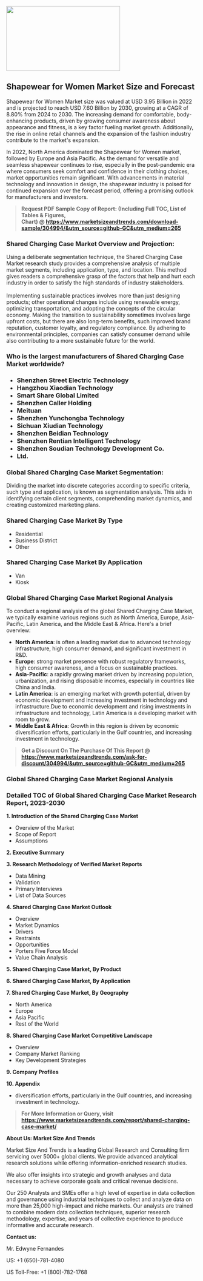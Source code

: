 <p><img class="alignnone size-medium wp-image-20088" src="https://ffe5etoiles.com/wp-content/uploads/2024/12/MST1-300x171.png" alt="" width="300" height="171" /></p><h2>Shapewear for Women Market Size and Forecast</h2><p>Shapewear for Women Market size was valued at USD 3.95 Billion in 2022 and is projected to reach USD 7.60 Billion by 2030, growing at a CAGR of 8.80% from 2024 to 2030. The increasing demand for comfortable, body-enhancing products, driven by growing consumer awareness about appearance and fitness, is a key factor fueling market growth. Additionally, the rise in online retail channels and the expansion of the fashion industry contribute to the market's expansion.</p><p>In 2022, North America dominated the Shapewear for Women market, followed by Europe and Asia Pacific. As the demand for versatile and seamless shapewear continues to rise, especially in the post-pandemic era where consumers seek comfort and confidence in their clothing choices, market opportunities remain significant. With advancements in material technology and innovation in design, the shapewear industry is poised for continued expansion over the forecast period, offering a promising outlook for manufacturers and investors.</p></p><blockquote id="" class=""><strong>Request PDF Sample Copy of Report: (Including Full TOC, List of Tables &amp; Figures, Chart)&nbsp;@&nbsp;<strong><a href="https://www.marketsizeandtrends.com/download-sample/304994/&utm_source=github-GC&utm_medium=265" target="_blank">https://www.marketsizeandtrends.com/download-sample/304994/&utm_source=github-GC&utm_medium=265</a></strong></strong></blockquote><h3 id="" class="">Shared Charging Case Market&nbsp;Overview and Projection:</h3><p id="" class="">Using a deliberate segmentation technique, the Shared Charging Case Market research study provides a comprehensive analysis of multiple market segments, including application, type, and location. This method gives readers a comprehensive grasp of the factors that help and hurt each industry in order to satisfy the high standards of industry stakeholders. <br /> <br />Implementing sustainable practices involves more than just designing products; other operational changes include using renewable energy, optimizing transportation, and adopting the concepts of the circular economy. Making the transition to sustainability sometimes involves large upfront costs, but there are also long-term benefits, such improved brand reputation, customer loyalty, and regulatory compliance. By adhering to environmental principles, companies can satisfy consumer demand while also contributing to a more sustainable future for the world.</p><h3 id="" class="">Who is the largest manufacturers of&nbsp;Shared Charging Case Market worldwide?</h3><h3 class=""><p><ul><li>Shenzhen Street Electric Technology </li><li> Hangzhou Xiaodian Technology </li><li> Smart Share Global Limited </li><li> Shenzhen Caller Holding </li><li> Meituan </li><li> Shenzhen Yunchongba Technology </li><li> Sichuan Xiudian Technology </li><li> Shenzhen Beidian Technology </li><li> Shenzhen Rentian Intelligent Technology </li><li> Shenzhen Soudian Technology Development Co. </li><li> Ltd.</li></ul></p></h3><h3 id="" class="">Global&nbsp;Shared Charging Case Market Segmentation:</h3><p id="" class="">Dividing the market into discrete categories according to specific criteria, such type and application, is known as segmentation analysis. This aids in identifying certain client segments, comprehending market dynamics, and creating customized marketing plans.</p><h3 id="" class="">Shared Charging Case Market&nbsp;By Type</h3><p><p><ul><li>Residential</li><li> Business District</li><li> Other</p></li></ul></p></p><h3 id="" class="">Shared Charging Case Market&nbsp;By Application</h3><p class=""><p><ul><li>Van</li><li> Kiosk</li></ul></p></p><h3 id="" class="">Global Shared Charging Case Market Regional Analysis</h3><p id="" class="">To conduct a regional analysis of the global Shared Charging Case Market, we typically examine various regions such as North America, Europe, Asia-Pacific, Latin America, and the Middle East &amp; Africa. Here's a brief overview:</p><ul><li><strong>North America</strong>: is often a leading market due to advanced technology infrastructure, high consumer demand, and significant investment in R&amp;D.</li><li><strong>Europe</strong>: strong market presence with robust regulatory frameworks, high consumer awareness, and a focus on sustainable practices.</li><li><strong>Asia-Pacific</strong>: a rapidly growing market driven by increasing population, urbanization, and rising disposable incomes, especially in countries like China and India.</li><li><strong>Latin America</strong>: is an emerging market with growth potential, driven by economic development and increasing investment in technology and infrastructure.Due to economic development and rising investments in infrastructure and technology, Latin America is a developing market with room to grow.</li><li><strong>Middle East &amp; Africa</strong>: Growth in this region is driven by economic diversification efforts, particularly in the Gulf countries, and increasing investment in technology.</li></ul><blockquote id="" class=""><strong>Get a Discount On The Purchase Of This Report @ <strong><a href="https://www.marketsizeandtrends.com/ask-for-discount/304994/&utm_source=github-GC&utm_medium=265" target="_blank">https://www.marketsizeandtrends.com/ask-for-discount/304994/&utm_source=github-GC&utm_medium=265</a></strong></strong></blockquote><h3 id="" class="">Global Shared Charging Case Market Regional Analysis</h3><h3 id="" class="">Detailed TOC of Global Shared Charging Case Market Research Report, 2023-2030</h3><p id="" class=""><strong>1. Introduction of the Shared Charging Case Market</strong></p><ul><li>Overview of the Market</li><li>Scope of Report</li><li>Assumptions</li></ul><p id="" class=""><strong>2. Executive Summary</strong></p><p id="" class=""><strong>3. Research Methodology of Verified Market Reports</strong></p><ul><li>Data Mining</li><li>Validation</li><li>Primary Interviews</li><li>List of Data Sources</li></ul><p id="" class=""><strong>4. Shared Charging Case Market Outlook</strong></p><ul><li>Overview</li><li>Market Dynamics</li><li>Drivers</li><li>Restraints</li><li>Opportunities</li><li>Porters Five Force Model</li><li>Value Chain Analysis</li></ul><p id="" class=""><strong>5. Shared Charging Case Market, By Product</strong></p><p id="" class=""><strong>6. Shared Charging Case Market, By Application</strong></p><p id="" class=""><strong>7. Shared Charging Case Market, By Geography</strong></p><ul><li>North America</li><li>Europe</li><li>Asia Pacific</li><li>Rest of the World</li></ul><p id="" class=""><strong>8. Shared Charging Case Market Competitive Landscape</strong></p><ul><li>Overview</li><li>Company Market Ranking</li><li>Key Development Strategies</li></ul><p id="" class=""><strong>9. Company Profiles</strong></p><p id="" class=""><strong>10. Appendix</strong></p><ul><li>diversification efforts, particularly in the Gulf countries, and increasing investment in technology.</li></ul><blockquote id="" class=""><strong>For More Information or Query, visit <strong><strong><a href="https://www.marketsizeandtrends.com/report/shared-charging-case-market/" target="_blank">https://www.marketsizeandtrends.com/report/shared-charging-case-market/</a></strong></strong></strong></blockquote><p id="" class=""><strong>About Us: Market Size And Trends</strong></p><p id="" class="">Market Size And Trends is a leading Global Research and Consulting firm servicing over 5000+ global clients. We provide advanced analytical research solutions while offering information-enriched research studies.</p><p id="" class="">We also offer insights into strategic and growth analyses and data necessary to achieve corporate goals and critical revenue decisions.</p><p id="" class="">Our 250 Analysts and SMEs offer a high level of expertise in data collection and governance using industrial techniques to collect and analyze data on more than 25,000 high-impact and niche markets. Our analysts are trained to combine modern data collection techniques, superior research methodology, expertise, and years of collective experience to produce informative and accurate research.</p><p id="" class=""><strong>Contact us:</strong></p><p id="" class="">Mr. Edwyne Fernandes</p><p id="" class="">US: +1 (650)-781-4080</p><p id="" class="">US Toll-Free: +1 (800)-782-1768</p>
